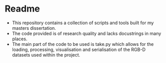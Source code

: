 # Readme
- This repository contains a collection of scripts and tools built for my masters dissertation.
- The code provided is of research quality and lacks docustrings in many places.
- The main part of the code to be used is take.py which allows for the loading, processing, visualisation and serialisation of the RGB-D datasets used within the project.
